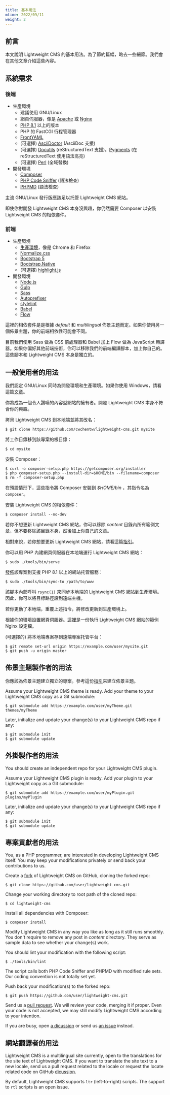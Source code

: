 ```yaml
---
title: 基本用法
mtime: 2022/09/11
weight: 2
---
```


## 前言

本文說明 Lightweight CMS 的基本用法。為了節約篇幅，略去一些細節。我們會在其他文章介紹這些內容。

## 系統需求

### 後端

* 生產環境
  * 建議使用 GNU/Linux
  * 網頁伺服器，像是 [Apache](https://httpd.apache.org/) 或 [Nginx](https://www.nginx.com/)
  * [PHP 8.1](https://www.php.net/) 以上的版本
  * PHP 的 FastCGI 行程管理器
  * [FrontYAML](https://github.com/mnapoli/FrontYAML)
  * (可選擇) [AsciiDoctor](https://asciidoctor.org/) (AsciiDoc 支援)
  * (可選擇) [Docutils](https://docutils.sourceforge.io/) (reStructuredText 支援)。[Pygments](https://pygments.org/) (在 reStructuredText 使用語法高亮)
  * (可選擇) [Perl](https://www.perl.org/) (全域替換)
* 開發環境
  * [Composer](https://getcomposer.org/)
  * [PHP Code Sniffer](https://github.com/squizlabs/PHP_CodeSniffer) (語法檢查)
  * [PHPMD](https://phpmd.org/) (語法檢查)

主流 GNU/Linux 發行版應該足以托管 Lightweight CMS 網站。

即使你對開發 Lightweight CMS 本身沒興趣，你仍然需要 Composer 以安裝 Lightweight CMS 的相依套件。

### 前端

* 生產環境
  * [生產環境](https://browsehappy.com/)，像是 Chrome 和 Firefox
  * [Normalize.css](https://necolas.github.io/normalize.css/)
  * [Bootstrap 5](https://getbootstrap.com/)
  * [Bootstrap.Native](https://thednp.github.io/bootstrap.native/)
  * (可選擇) [highlight.js](https://highlightjs.org/)
* 開發環境
  * [Node.js](https://nodejs.org/)
  * [Gulp](https://gulpjs.com/)
  * [Sass](https://sass-lang.com/)
  * [Autoprefixer](https://github.com/postcss/autoprefixer)
  * [stylelint](https://stylelint.io/)
  * [Babel](https://babeljs.io/)
  * [Flow](https://flow.org/en/)

這裡的相依套件是是根據 *default* 和 *multilingual* 佈景主題而定。如果你使用另一個佈景主題，你的前端相依性可能會不同。

目前我們使用 Sass 做為 CSS 前處理器和 Babel 加上 Flow 做為 JavaScript 轉譯器。如果你偏好其他前端技術，你可以移除我們的前端編譯腳本，加上你自己的。這些腳本和 Lightweight CMS 本身是獨立的。

## 一般使用者的用法

我們認定 GNU/Linux 同時為開發環境和生產環境。如果你使用 Windows，請看這篇[文章](/zh-tw/howto/run-lightweight-cms-on-windows/)。

你將成為一個令人讚嘆的內容型網站的擁有者。開發 Lightweight CMS 本身不符合你的興趣。

拷貝 Lightweight CMS 到本地端並將其改名：

```shell
$ git clone https://github.com/cwchentw/lightweight-cms.git mysite
```

將工作目錄移到該專案的根目錄：

```shell
$ cd mysite
```

安裝 Composer：

```shell
$ curl -o composer-setup.php https://getcomposer.org/installer
$ php composer-setup.php --install-dir=$HOME/bin --filename=composer
$ rm -f composer-setup.php
```

在預設情形下，這些指令將 Composer 安裝到 *$HOME/bin* ，其指令名為 `composer`。

安裝 Lightweight CMS 的相依套件：

```shell
$ composer install --no-dev
```

若你不想更新 Lightweight CMS 網站，你可以移除 *content* 目錄內所有範例文章，但不要移除該目錄本身，然後加上你自己的文章。

相對來說，若你想要更新 Lightweight CMS 網站，請看這篇[指引](/zh-tw/howto/how-to-upgrade-lightweight-cms/)。

你可以用 PHP 內建網頁伺服器在本地端運行 Lightweight CMS 網站：

```shell
$ sudo ./tools/bin/serve
```

[發佈](/zh-tw/deployment/)該專案到支援 PHP 8.1 以上的網站托管服務：

```shell
$ sudo ./tools/bin/sync-to /path/to/www
```

該腳本內部呼叫 `rsync(1)` 來同步本地端的 Lightweight CMS 網站到生產環境。因此，你可以將目標路徑設到遠端主機。

若你更動了本地端，重覆上述指令，將修改更新到生產環境上。

根據你的環境設置網頁伺服器。[這裡](https://github.com/cwchentw/lightweight-cms/blob/master/tools/etc/nginx.conf)是一份執行 Lightweight CMS 網站的範例 Nginx 設定檔。

(可選擇的) 將本地端專案存到遠端專案托管平台：

```shell
$ git remote set-url origin https://example.com/user/mysite.git
$ git push -u origin master
```

## 佈景主題製作者的用法

你應該為佈景主題建立獨立的專案。參考這份[指引](/zh-tw/howto/create-lightweight-cms-theme/)來建立佈景主題。

Assume your Lightweight CMS theme is ready. Add your theme to your Lightweight CMS copy as a Git submodule:

```shell
$ git submodule add https://example.com/user/myTheme.git themes/myTheme
```

Later, initialize and update your change(s) to your Lightweight CMS repo if any:

```shell
$ git submodule init
$ git submodule update
```

## 外掛製作者的用法

You should create an independent repo for your Lightweight CMS plugin.

Assume your Lightweight CMS plugin is ready. Add your plugin to your Lightweight copy as a Git submodule:

```shell
$ git submodule add https://example.com/user/myPlugin.git plugins/myPlugin
```

Later, initialize and update your change(s) to your Lightweight CMS repo if any:

```
$ git submodule init
$ git submodule update
```

## 專案貢獻者的用法

You, as a PHP programmer, are interested in developing Lightweight CMS itself. You may keep your modifications privately or send back your contributions to us.

Create a [fork](https://docs.github.com/en/get-started/quickstart/fork-a-repo) of Lightweight CMS on GitHub, cloning the forked repo:

```shell
$ git clone https://github.com/user/lightweight-cms.git
```

Change your working directory to root path of the cloned repo:

```shell
$ cd lightweight-cms
```

Install all dependencies with Composer:

```
$ composer install
```

Modify Lightweight CMS in any way you like as long as it still runs smoothly. You don't require to remove any post in *content* directory. They serve as sample data to see whether your change(s) work.

You should lint your modification with the following script:

```
$ ./tools/bin/lint
```

The script calls both PHP Code Sniffer and PHPMD with modified rule sets. Our coding convention is not totally set yet.

Push back your modification(s) to the forked repo:

```
$ git push https://github.com/user/lightweight-cms.git
```

Send us a [pull request](https://docs.github.com/en/pull-requests/collaborating-with-pull-requests/proposing-changes-to-your-work-with-pull-requests/about-pull-requests). We will review your code, merging it if proper. Even your code is not accepted, we may still modify Lightweight CMS according to your intention.

If you are busy, open [a dicussion](https://github.com/cwchentw/lightweight-cms/discussions) or send us [an issue](https://github.com/cwchentw/lightweight-cms/issues) instead.

## 網站翻譯者的用法

Lightweight CMS is a multilingual site currently, open to the translations for the site text of Lightweight CMS. If you want to translate the site text to a new locale, send us a pull request related to the locale or request the locate related code on GitHub [dicussion](https://github.com/cwchentw/lightweight-cms/discussions).

By default, Lightweight CMS supports `ltr` (left-to-right) scripts. The support to `rtl` scripts is an open issue.

